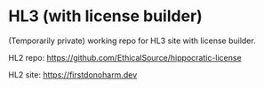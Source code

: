 # HL3 (with license builder)

(Temporarily private) working repo for HL3 site with license builder.

HL2 repo: https://github.com/EthicalSource/hippocratic-license

HL2 site: https://firstdonoharm.dev
